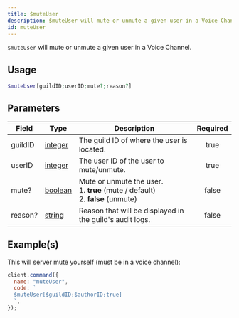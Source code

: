 ```yaml
---
title: $muteUser
description: $muteUser will mute or unmute a given user in a Voice Channel.
id: muteUser
---
```


`$muteUser` will mute or unmute a given user in a Voice Channel.

## Usage

```php
$muteUser[guildID;userID;mute?;reason?]
```

## Parameters

| Field   | Type                                                                                                | Description                                                                               | Required |
| ------- | --------------------------------------------------------------------------------------------------- | ----------------------------------------------------------------------------------------- | :------: |
| guildID | [integer](https://developer.mozilla.org/en-US/docs/Web/JavaScript/Reference/Global_Objects/Integer) | The guild ID of where the user is located.                                                |   true   |
| userID  | [integer](https://developer.mozilla.org/en-US/docs/Web/JavaScript/Reference/Global_Objects/Integer) | The user ID of the user to mute/unmute.                                                   |   true   |
| mute?   | [boolean](https://developer.mozilla.org/en-US/docs/Web/JavaScript/Reference/Global_Objects/Boolean) | Mute or unmute the user. <br /> 1. **true** (mute / default) <br /> 2. **false** (unmute) |  false   |
| reason? | [string](https://developer.mozilla.org/en-US/docs/Web/JavaScript/Reference/Global_Objects/String)   | Reason that will be displayed in the guild's audit logs.                                  |  false   |

## Example(s)

This will server mute yourself (must be in a voice channel):

```javascript
client.command({
  name: "muteUser",
  code: `
  $muteUser[$guildID;$authorID;true]
  `,
});
```
